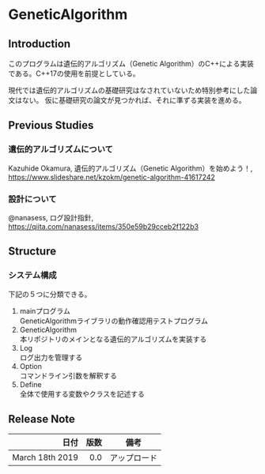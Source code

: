 # GeneticAlgorithm


## Introduction 

このプログラムは遺伝的アルゴリズム（Genetic Algorithm）のC++による実装である。C++17の使用を前提としている。

現代では遺伝的アルゴリズムの基礎研究はなされていないため特別参考にした論文はない。
仮に基礎研究の論文が見つかれば、それに準ずる実装を進める。

## Previous Studies

### 遺伝的アルゴリズムについて
Kazuhide Okamura,  遺伝的アルゴリズム（Genetic Algorithm）を始めよう！, https://www.slideshare.net/kzokm/genetic-algorithm-41617242

### 設計について
@nanasess, ログ設計指針, https://qiita.com/nanasess/items/350e59b29cceb2f122b3
## Structure

### システム構成

下記の５つに分類できる。
1. mainプログラム  
  GeneticAlgorithmライブラリの動作確認用テストプログラム
1. GeneticAlgorithm  
  本リポジトリのメインとなる遺伝的アルゴリズムを実装する
1. Log  
  ログ出力を管理する
1. Option  
  コマンドライン引数を解釈する
1. Define  
  全体で使用する変数やクラスを記述する

## Release Note

| 日付 | 版数 | 備考 |
| ---: | ---: | ---  |
| March 18th 2019 | 0.0 | アップロード |
